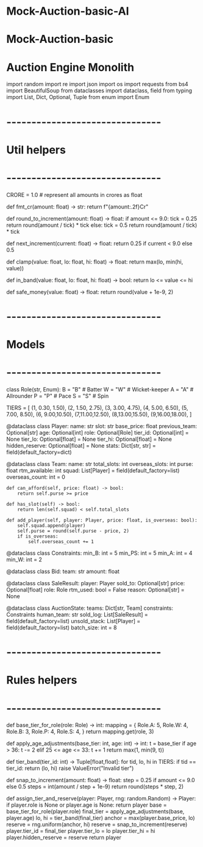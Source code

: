 # Mock-Auction-basic-AI
# Mock-Auction-basic
# Auction Engine Monolith

import random
import re
import json
import os
import requests
from bs4 import BeautifulSoup
from dataclasses import dataclass, field
from typing import List, Dict, Optional, Tuple
from enum import Enum

# -------------------------------
# Util helpers
# -------------------------------
CRORE = 1.0  # represent all amounts in crores as float

def fmt_cr(amount: float) -> str:
    return f"{amount:.2f}Cr"

def round_to_increment(amount: float) -> float:
    if amount <= 9.0:
        tick = 0.25
        return round(amount / tick) * tick
    else:
        tick = 0.5
        return round(amount / tick) * tick

def next_increment(current: float) -> float:
    return 0.25 if current < 9.0 else 0.5

def clamp(value: float, lo: float, hi: float) -> float:
    return max(lo, min(hi, value))

def in_band(value: float, lo: float, hi: float) -> bool:
    return lo <= value <= hi

def safe_money(value: float) -> float:
    return round(value + 1e-9, 2)

# -------------------------------
# Models
# -------------------------------
class Role(str, Enum):
    B = "B"   # Batter
    W = "W"   # Wicket-keeper
    A = "A"   # Allrounder
    P = "P"   # Pace
    S = "S"   # Spin

TIERS = [
    (1, 0.30, 1.50),
    (2, 1.50, 2.75),
    (3, 3.00, 4.75),
    (4, 5.00, 6.50),
    (5, 7.00, 8.50),
    (6, 9.00,10.50),
    (7,11.00,12.50),
    (8,13.00,15.50),
    (9,16.00,18.00),
]

@dataclass
class Player:
    name: str
    slot: str
    base_price: float
    previous_team: Optional[str]
    age: Optional[int]
    role: Optional[Role]
    tier_id: Optional[int] = None
    tier_lo: Optional[float] = None
    tier_hi: Optional[float] = None
    hidden_reserve: Optional[float] = None
    stats: Dict[str, str] = field(default_factory=dict)

@dataclass
class Team:
    name: str
    total_slots: int
    overseas_slots: int
    purse: float
    rtm_available: int
    squad: List[Player] = field(default_factory=list)
    overseas_count: int = 0

    def can_afford(self, price: float) -> bool:
        return self.purse >= price

    def has_slot(self) -> bool:
        return len(self.squad) < self.total_slots

    def add_player(self, player: Player, price: float, is_overseas: bool):
        self.squad.append(player)
        self.purse = round(self.purse - price, 2)
        if is_overseas:
            self.overseas_count += 1

@dataclass
class Constraints:
    min_B: int = 5
    min_PS: int = 5
    min_A: int = 4
    min_W: int = 2

@dataclass
class Bid:
    team: str
    amount: float

@dataclass
class SaleResult:
    player: Player
    sold_to: Optional[str]
    price: Optional[float]
    role: Role
    rtm_used: bool = False
    reason: Optional[str] = None

@dataclass
class AuctionState:
    teams: Dict[str, Team]
    constraints: Constraints
    human_team: str
    sold_log: List[SaleResult] = field(default_factory=list)
    unsold_stack: List[Player] = field(default_factory=list)
    batch_size: int = 8

# -------------------------------
# Rules helpers
# -------------------------------
def base_tier_for_role(role: Role) -> int:
    mapping = {
        Role.A: 5,
        Role.W: 4,
        Role.B: 3,
        Role.P: 4,
        Role.S: 4,
    }
    return mapping.get(role, 3)

def apply_age_adjustments(base_tier: int, age: int) -> int:
    t = base_tier
    if age > 36:
        t -= 2
    elif 25 <= age <= 33:
        t += 1
    return max(1, min(9, t))

def tier_band(tier_id: int) -> Tuple[float,float]:
    for tid, lo, hi in TIERS:
        if tid == tier_id:
            return (lo, hi)
    raise ValueError("Invalid tier")

def snap_to_increment(amount: float) -> float:
    step = 0.25 if amount <= 9.0 else 0.5
    steps = int(amount / step + 1e-9)
    return round(steps * step, 2)

def assign_tier_and_reserve(player: Player, rng: random.Random) -> Player:
    if player.role is None or player.age is None:
        return player
    base = base_tier_for_role(player.role)
    final_tier = apply_age_adjustments(base, player.age)
    lo, hi = tier_band(final_tier)
    anchor = max(player.base_price, lo)
    reserve = rng.uniform(anchor, hi)
    reserve = snap_to_increment(reserve)
    player.tier_id = final_tier
    player.tier_lo = lo
    player.tier_hi = hi
    player.hidden_reserve = reserve
    return player